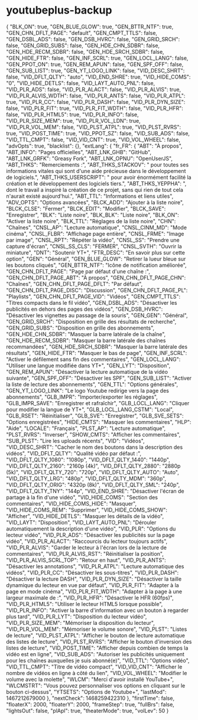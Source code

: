 # youtubeplus-backup


{
  "BLK_ON": true,
  "GEN_BLUE_GLOW": true,
  "GEN_BTTR_NTF": true,
  "GEN_CHN_DFLT_PAGE": "default",
  "GEN_CMPT_TTLS": false,
  "GEN_DSBL_ADS": false,
  "GEN_DSB_HVRC": false,
  "GEN_GRID_SRCH": false,
  "GEN_GRID_SUBS": false,
  "GEN_HDE_CHN_SDBR": false,
  "GEN_HDE_RECM_SDBR": false,
  "GEN_HDE_SRCH_SDBR": false,
  "GEN_HIDE_FTR": false,
  "GEN_INF_SCRL": true,
  "GEN_LOCL_LANG": false,
  "GEN_PPOT_ON": true,
  "GEN_REM_APUN": false,
  "GEN_SPF_OFF": false,
  "GEN_SUB_LIST": true,
  "GEN_YT_LOGO_LINK": false,
  "VID_DESC_SHRT": false,
  "VID_DFLT_QLTY": "auto",
  "VID_END_SHRE": true,
  "VID_HIDE_COMS": "0",
  "VID_HIDE_DETLS": false,
  "VID_LAYT_AUTO_PNL": false,
  "VID_PLR_ADS": false,
  "VID_PLR_ALACT": false,
  "VID_PLR_ALVIS": true,
  "VID_PLR_ALVIS_WDTH": false,
  "VID_PLR_ANTS": false,
  "VID_PLR_ATPL": true,
  "VID_PLR_CC": false,
  "VID_PLR_DASH": false,
  "VID_PLR_DYN_SIZE": false,
  "VID_PLR_FIT": true,
  "VID_PLR_FIT_WDTH": false,
  "VID_PLR_HFR": false,
  "VID_PLR_HTML5": true,
  "VID_PLR_INFO": false,
  "VID_PLR_SIZE_MEM": true,
  "VID_PLR_VOL_LDN": true,
  "VID_PLR_VOL_MEM": false,
  "VID_PLST_ATPL": true,
  "VID_PLST_RVRS": true,
  "VID_POST_TIME": true,
  "VID_PPOT_SZ": false,
  "VID_SUB_ADS": false,
  "VID_TTL_CMPT": false,
  "VID_VID_CNT": true,
  "VID_VOL_WHEEL": false,
  "advOpts": true,
  "blacklist": {},
  "extLang": {
    "fr_FR": {
      "ABT": "À propos",
      "ABT_INFO": "Pages officielles",
      "ABT_LNK_GHB": "GitHub",
      "ABT_LNK_GRFK": "Greasy Fork",
      "ABT_LNK_OPNU": "OpenUserJS",
      "ABT_THKS": "Remerciements :",
      "ABT_THKS_STACKOV": " pour toutes ses informations vitales qui sont d'une aide précieuse dans le développement de logiciels.",
      "ABT_THKS_USERSCRIPT": " pour avoir énormément facilité la création et le développement des logiciels tiers.",
      "ABT_THKS_YEPPHA": ", dont le travail a inspiré la création de ce projet, sans qui rien de tout cela n'aurait existé aujourd'hui.",
      "ABT_TTL": "Informations et liens utiles",
      "ADV_OPTS": "Options avancées",
      "BLCK_ADD": "Ajouter à la liste noire",
      "BLCK_CLSE": "Fermer",
      "BLCK_EDIT": "Modifier",
      "BLCK_SAVE": "Enregistrer",
      "BLK": "Liste noire",
      "BLK_BLK": "Liste noire",
      "BLK_ON": "Activer la liste noire",
      "BLK_TTL": "Réglages de la liste noire",
      "CHN": "Chaînes",
      "CNSL_AP": "Lecture automatique",
      "CNSL_CINM_MD": "Mode cinéma",
      "CNSL_FLBR": "Affichage page entière",
      "CNSL_FRME": "Image par image",
      "CNSL_RPT": "Répéter la vidéo",
      "CNSL_SS": "Prendre une capture d'écran",
      "CNSL_SS_CLS": "FERMER",
      "CNSL_SVTH": "Ouvrir la miniature",
      "DNT": "Soutenir YT+",
      "FTR_DESC": "En savoir plus sur cette option",
      "GEN": "Général",
      "GEN_BLUE_GLOW": "Retirer la lueur bleue sur les boutons cliqués",
      "GEN_BTTR_NTF": "Icône de notification améliorée",
      "GEN_CHN_DFLT_PAGE": "Page par défaut d'une chaîne :",
      "GEN_CHN_DFLT_PAGE_ABT": "À propos",
      "GEN_CHN_DFLT_PAGE_CHN": "Chaînes",
      "GEN_CHN_DFLT_PAGE_DFLT": "Par défaut",
      "GEN_CHN_DFLT_PAGE_DISC": "Discussion",
      "GEN_CHN_DFLT_PAGE_PL": "Playlists",
      "GEN_CHN_DFLT_PAGE_VID": "Vidéos",
      "GEN_CMPT_TTLS": "Titres compacts dans le fil vidéo",
      "GEN_DSBL_ADS": "Désactiver les publicités en dehors des pages des vidéos",
      "GEN_DSB_HVRC": "Désactiver les vignettes au passage de la souris",
      "GEN_GEN": "Général",
      "GEN_GRID_SRCH": "Disposition en grille des résultats de recherche",
      "GEN_GRID_SUBS": "Disposition en grille des abonnements",
      "GEN_HDE_CHN_SDBR": "Masquer la barre latérale de la chaîne",
      "GEN_HDE_RECM_SDBR": "Masquer la barre latérale des chaînes recommandées",
      "GEN_HDE_SRCH_SDBR": "Masquer la barre latérale des résultats",
      "GEN_HIDE_FTR": "Masquer le bas de page",
      "GEN_INF_SCRL": "Activer le défilement sans fin des commentaires",
      "GEN_LOCL_LANG": "Utiliser une langue modifiée dans YT+",
      "GEN_LYT": "Disposition",
      "GEN_REM_APUN": "Désactiver la lecture automatique de la vidéo suivante",
      "GEN_SPF_OFF": "Désactiver les SPF",
      "GEN_SUB_LIST": "Activer la liste de lecture des abonnements",
      "GEN_TTL": "Options générales",
      "GEN_YT_LOGO_LINK": "Le logo Youtube redirige vers la page des abonnements",
      "GLB_IMPR": "Importer/exporter les réglages",
      "GLB_IMPR_SAVE": "Enregistrer et rafraîchir",
      "GLB_LOCL_LANG": "Cliquer pour modifier la langue de YT+",
      "GLB_LOCL_LANG_CSTM": "Local",
      "GLB_RSET": "Réinitialiser",
      "GLB_SVE": "Enregistrer",
      "GLB_SVE_SETS": "Options enregistrées",
      "HIDE_CMTS": "Masquer les commentaires",
      "HLP": "Aide",
      "LOCALE": "Français",
      "PLST_AP": "Lecture automatique",
      "PLST_RVRS": "Inverser",
      "SHOW_CMTS": "Afficher les commentaires",
      "SUB_PLST": "Lire les uploads récents",
      "VID": "Vidéos",
      "VID_DESC_SHRT": "Cacher le nom des boutons dans la description des vidéos",
      "VID_DFLT_QLTY": "Qualité vidéo par défaut :",
      "VID_DFLT_QLTY_1080": "1080p",
      "VID_DFLT_QLTY_1440": "1440p",
      "VID_DFLT_QLTY_2160": "2160p (4k)",
      "VID_DFLT_QLTY_2880": "2880p (5k)",
      "VID_DFLT_QLTY_720": "720p",
      "VID_DFLT_QLTY_AUTO": "Auto",
      "VID_DFLT_QLTY_LRG": "480p",
      "VID_DFLT_QLTY_MDM": "360p",
      "VID_DFLT_QLTY_ORIG": "4320p (8k)",
      "VID_DFLT_QLTY_SML": "240p",
      "VID_DFLT_QLTY_TNY": "144p",
      "VID_END_SHRE": "Désactiver l'écran de partage à la fin d'une vidéo",
      "VID_HIDE_COMS": "Section des commentaires",
      "VID_HIDE_COMS_HIDE": "Masquer",
      "VID_HIDE_COMS_REM": "Supprimer",
      "VID_HIDE_COMS_SHOW": "Afficher",
      "VID_HIDE_DETLS": "Masquer les détails de la vidéo",
      "VID_LAYT": "Disposition",
      "VID_LAYT_AUTO_PNL": "Dérouler automatiquement la description d'une vidéo",
      "VID_PLR": "Options du lecteur vidéo",
      "VID_PLR_ADS": "Désactiver les publicités sur la page vidéo",
      "VID_PLR_ALACT": "Raccourcis du lecteur toujours actifs",
      "VID_PLR_ALVIS": "Garder le lecteur à l'écran lors de la lecture de commentaires",
      "VID_PLR_ALVIS_RST": "Réinitialiser la position",
      "VID_PLR_ALVIS_SCRL_TOP": "Retour en haut",
      "VID_PLR_ANTS": "Désactiver les annotations",
      "VID_PLR_ATPL": "Lecture automatique des vidéos",
      "VID_PLR_CC": "Désactiver les sous-titres",
      "VID_PLR_DASH": "Désactiver la lecture DASH",
      "VID_PLR_DYN_SIZE": "Désactiver la taille dynamique du lecteur en vue par défaut",
      "VID_PLR_FIT": "Adapter à la page en mode cinéma",
      "VID_PLR_FIT_WDTH": "Adapter à la page à une largeur maximale de :",
      "VID_PLR_HFR": "Désactiver le HFR (60fps)",
      "VID_PLR_HTML5": "Utiliser le lecteur HTML5 lorsque possible",
      "VID_PLR_INFO": "Activer la barre d'information avec un bouton à regarder plus tard",
      "VID_PLR_LYT": "Disposition du lecteur vidéo",
      "VID_PLR_SIZE_MEM": "Mémoriser la disposition du lecteur",
      "VID_PLR_VOL_MEM": "Mémoriser le volume sonore",
      "VID_PLST": "Listes de lecture",
      "VID_PLST_ATPL": "Afficher le bouton de lecture automatique des listes de lecture",
      "VID_PLST_RVRS": "Afficher le bouton d'inversion des listes de lecture",
      "VID_POST_TIME": "Afficher depuis combien de temps la vidéo est en ligne",
      "VID_SUB_ADS": "Autoriser les publicités uniquement pour les chaînes auxquelles je suis abonné(e)",
      "VID_TTL": "Options vidéo",
      "VID_TTL_CMPT": "Titre de vidéo compact",
      "VID_VID_CNT": "Afficher le nombre de vidéos en ligne à côté du lien",
      "VID_VOL_WHEEL": "Modifier le volume avec la molette",
      "WLCM": "Merci d'avoir installé YouTube+",
      "WLCMSTRT": "Vous pouvez personnaliser vos options en cliquant sur le bouton ci-dessus",
      "YTSETS": "Options de Youtube+",
      "lastMod": 1467212679000
    },
    "nextCheck": 1468259422310
  },
  "firstTime": false,
  "floaterX": 2000,
  "floaterY": 2000,
  "frameStep": true,
  "fullBrs": false,
  "lightsOut": false,
  "plApl": true,
  "theaterMode": true,
  "volLev": 50
}
